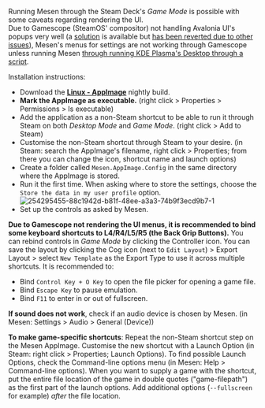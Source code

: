 Running Mesen through the Steam Deck's _Game Mode_ is possible with some caveats regarding rendering the UI.  
Due to Gamescope (SteamOS' compositor) not handling Avalonia UI's popups very well (a [solution](https://github.com/AvaloniaUI/Avalonia/pull/14366) is available but [has been reverted due to other issues](https://github.com/AvaloniaUI/Avalonia/pull/14573)), Mesen's menus for settings are not working through Gamescope unless running Mesen [through running KDE Plasma's Desktop through a script](https://www.reddit.com/r/SteamDeck/comments/zqgx9g/desktop_mode_within_gaming_mode_updated_for_new/).

 Installation instructions:
 * Download the **[Linux - AppImage](https://nightly.link/SourMesen/Mesen2/workflows/build/master/Mesen%20(Linux%20x64%20-%20AppImage).zip)** nightly build.
 * **Mark the AppImage as executable.** (right click > Properties > Permissions > Is executable)
 * Add the application as a non-Steam shortcut to be able to run it through Steam on both _Desktop Mode_ and _Game Mode_. (right click > Add to Steam)
 * Customise the non-Steam shortcut through Steam to your desire. (in Steam: search the AppImage's filename, right click > Properties; from there you can change the icon, shortcut name and launch options)
 * Create a folder called `Mesen.AppImage.Config` in the same directory where the AppImage is stored.
 * Run it the first time. When asking where to store the settings, choose the `Store the data in my user profile` option. ![254295455-88c1942d-b81f-48ee-a3a3-74b9f3ecd9b7-1](https://github.com/kevin-wijnen/Mesen2/assets/58944808/9f4ff1e3-4df6-4441-958b-ce96599ef69d)
 * Set up the controls as asked by Mesen.

**Due to Gamescope not rendering the UI menus, it is recommended to bind some keyboard shortcuts to L4/R4/L5/R5 (the Back Grip Buttons).** You can rebind controls in _Game Mode_ by clicking the Controller icon. You can save the layout by clicking the Cog icon (next to `Edit Layout`) > Export Layout > select `New Template` as the Export Type to use it across multiple shortcuts. 
It is recommended to:
* Bind `Control Key + O Key` to open the file picker for opening a game file.
* Bind `Escape Key` to pause emulation.
* Bind `F11` to enter in or out of fullscreen. 

**If sound does not work**, check if an audio device is chosen by Mesen. (in Mesen: Settings > Audio > General (Device))

**To make game-specific shortcuts**: Repeat the non-Steam shortcut step on the Mesen AppImage. Customise the new shortcut with a Launch Option (in Steam: right click > Properties; Launch Options). To find possible Launch Options, check the Command-line options menu (in Mesen: Help > Command-line options). When you want to supply a game with the shortcut, put the entire file location of the game in double quotes ("game-filepath") as the first part of the launch options. Add additional options (`--fullscreen` for example) _after_ the file location.
